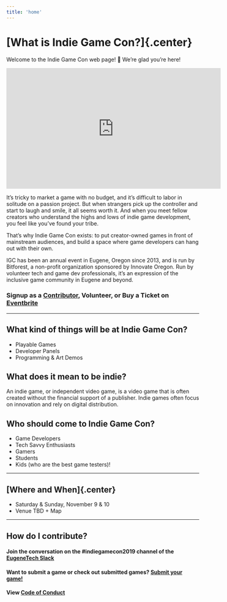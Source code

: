 ```yaml
---
title: 'home'
---
```

# [What is Indie Game Con?]{.center}

Welcome to the Indie Game Con web page! 🎉 We’re glad you’re here!

<iframe width="560" height="315" src="https://www.youtube-nocookie.com/embed/cOagQX87SCI" frameborder="0" allow="accelerometer; autoplay; encrypted-media; gyroscope; picture-in-picture" allowfullscreen></iframe>

It’s tricky to market a game with no budget, and it’s difficult to labor in solitude on a passion project. But when strangers pick up the controller and start to laugh and smile, it all seems worth it. And when you meet fellow creators who understand the highs and lows of indie game development, you feel like you’ve found your tribe.

That’s why Indie Game Con exists: to put creator-owned games in front of mainstream audiences, and build a space where game developers can hang out with their own.

IGC has been an annual event in Eugene, Oregon since 2013, and is run by Bitforest, a non-profit organization sponsored by Innovate Oregon. Run by volunteer tech and game dev professionals, it’s an expression of the inclusive game community in Eugene and beyond.

### Signup as a [Contributor](games.md), Volunteer, or Buy a Ticket on [Eventbrite](https://indiegamecon2019.eventbrite.com)

---

## What kind of things will be at Indie Game Con?

- Playable Games
- Developer Panels
- Programming & Art Demos

## What does it mean to be indie?

An indie game, or independent video game, is a video game that is often created without the financial support of a publisher. Indie games often focus on innovation and rely on digital distribution.

## Who should come to Indie Game Con?

- Game Developers
- Tech Savvy Enthusiasts
- Gamers
- Students
- Kids (who are the best game testers)!

---

## [Where and When]{.center}

- Saturday & Sunday, November 9 & 10
- Venue TBD + Map

---

## How do I contribute?

#### Join the conversation on the #indiegamecon2019 channel of the [EugeneTech Slack](http://eugslack.com)

#### Want to submit a game or check out submitted games? [Submit your game!](/games)

#### View [Code of Conduct](/codeOfConduct)
